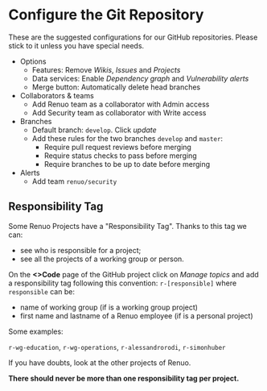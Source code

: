 # Configure the Git Repository

These are the suggested configurations for our GitHub repositories.
Please stick to it unless you have special needs.

* Options
  * Features: Remove *Wikis*, *Issues* and *Projects*
  * Data services: Enable *Dependency graph* and *Vulnerability alerts*
  * Merge button: Automatically delete head branches
* Collaborators & teams
  * Add Renuo team as a collaborator with Admin access
  * Add Security team as collaborator with Write access
* Branches
  * Default branch: `develop`. Click *update*
  * Add these rules for the two branches `develop` and `master`:
    * Require pull request reviews before merging
    * Require status checks to pass before merging
    * Require branches to be up to date before merging
* Alerts
  * Add team `renuo/security`

## Responsibility Tag

Some Renuo Projects have a "Responsibility Tag". Thanks to this tag we can:

* see who is responsible for a project;
* see all the projects of a working group or person.

On the **\<\>Code** page of the GitHub project click on *Manage topics* and add a responsibility tag following this
convention: `r-[responsible]` where `responsible` can be:

* name of working group (if is a working group project)
* first name and lastname of a Renuo employee (if is a personal project)

Some examples:

`r-wg-education`, `r-wg-operations`, `r-alessandrorodi`, `r-simonhuber`

If you have doubts, look at the other projects of Renuo.

**There should never be more than one responsibility tag per project.**
